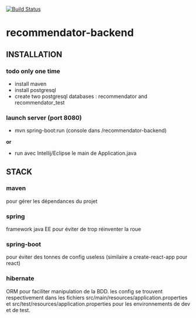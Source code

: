 [![Build Status](http://circleci-badges-max.herokuapp.com/img/TristanMngr/recommendator-backend?token=ea4b8a9e3612900f9ce71652664ce17cd336b4ac)](https://circleci.com/gh/TristanMngr/recommendator-backend)

# recommendator-backend
## INSTALLATION

### todo only one time

* install maven 
* install postgresql
* create two postgresql databases : recommendator and recommendator_test

### launch server (port 8080)

+ mvn spring-boot:run (console dans /recommendator-backend) 

__or__

+   run avec Intellij/Eclipse le main de Application.java


## STACK
### maven
pour gérer les dépendances du projet
### spring
framework java EE pour éviter de trop réinventer la roue
### spring-boot 
pour éviter des tonnes de config useless (similaire a create-react-app pour react)
### hibernate
ORM pour faciliter manipulation de la BDD. 
les config se trouvent respectivement dans les fichiers src/main/resources/application.properties et src/test/resources/application.properties pour les environnements de dev et de test.